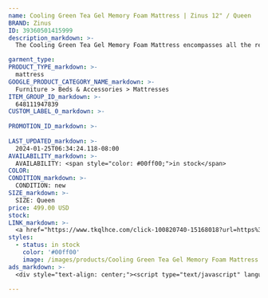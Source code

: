```yaml
---
name: Cooling Green Tea Gel Memory Foam Mattress | Zinus 12" / Queen
BRAND: Zinus
ID: 39360501415999
description_markdown: >-
  The Cooling Green Tea Gel Memory Foam Mattress encompasses all the refreshing comfort of our #1 selling green tea mattress with the added temperature control of our specially formulated cooling gel and fiberglass free design. Packed with antioxidant-rich green tea and natural charcoal, these foam layers block odors while molding to the shape of your body for a customized fit.

garment_type:
PRODUCT_TYPE_markdown: >-
  mattress
GOOGLE_PRODUCT_CATEGORY_NAME_markdown: >-
  Furniture > Beds & Accessories > Mattresses
ITEM_GROUP_ID_markdown: >-
  648111947839
CUSTOM_LABEL_0_markdown: >-
  
PROMOTION_ID_markdown: >-
  
LAST_UPDATED_markdown: >-
  2024-01-25T06:34:24.118-08:00
AVAILABILITY_markdown: >-
  AVAILABILITY: <span style="color: #00ff00;">in stock</span>
COLOR:
CONDITION_markdown: >-
  CONDITION: new
SIZE_markdown: >-
  SIZE: Queen
price: 499.00 USD
stock: 
LINK_markdown: >-
  <a href="https://www.tkqlhce.com/click-100820740-15168018?url=https%3A%2F%2Fwww.zinus.com%2Fproducts%2Fgel-infused-green-tea-activfresh-memory-foam-mattress%3Fvariant%3D39360501415999" target="_blank" style="display: inline-block; padding: 10px 20px; font-size: 16px; text-align: center; text-decoration: none; cursor: pointer; border: 1px solid #3498db; color: #3498db; background-color: #fff; border-radius: 5px; transition: background-color 0.3s;">Go to Product</a>
styles:
  - status: in stock
    color: '#00ff00'
    image: /images/products/Cooling Green Tea Gel Memory Foam Mattress _ Zinus 12_ _ Queen/1.0Gel-infusedGreenTeaMemoryFoamMattress_zinus.com.jpg
ads_markdown: >-
  <div style="text-align: center;"><script type="text/javascript" language="javascript" src="https://www.kqzyfj.com/placeholder-53972247?target=_top&mouseover=N"></script></div>

---
```

